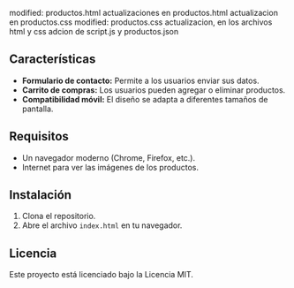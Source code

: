 modified:   productos.html
actualizaciones en productos.html
actualizacion en productos.css
modified:   productos.css
actualizacion, en los archivos html y css
adcion de script.js y productos.json
## Características
- **Formulario de contacto:** Permite a los usuarios enviar sus datos.
- **Carrito de compras:** Los usuarios pueden agregar o eliminar productos.
- **Compatibilidad móvil:** El diseño se adapta a diferentes tamaños de pantalla.

## Requisitos
- Un navegador moderno (Chrome, Firefox, etc.).
- Internet para ver las imágenes de los productos.

## Instalación
1. Clona el repositorio.
2. Abre el archivo `index.html` en tu navegador.

## Licencia
Este proyecto está licenciado bajo la Licencia MIT.